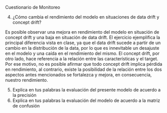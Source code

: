 Cuestionario de Monitoreo

4. ¿Cómo cambia el rendimiento del modelo en situaciones de data drift y concept
drift?

Es posible observar una mejora en rendimiento del modelo en situación de concept drift y una baja en situación de data drift. El ejercicio ejemplifica la principal diferencia vista en clase, ya que el data drift sucede a partir de un cambio en la distribución de la data, por lo que es innevitable un desajuste en el modelo y una caída en el rendimiento del mismo. El concept drift, por otro lado, hace referencia a la relación entre las características y el target. Por ese motivo, no es posible afirmar que todo concept drift implica pérdida en rendimiento, al contrario, existe la posibilidad de la relación entre los dos aspectos antes mencionados se fortalezca y mejora, en consecuencia, nuestro rendimiento.

5. Explica en tus palabras la evaluación del presente modelo de acuerdo a la precisión
6. Explica en tus palabras la evaluación del modelo de acuerdo a la matriz de confusión